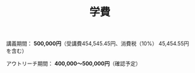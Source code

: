 ﻿---
# An instance of the Blank widget.
# Documentation: https://sourcethemes.com/academic/docs/page-builder/
widget: blank

# Activate this widget? true/false
active: true

# This file represents a page section.
headless: true

# Order that this section appears on the page.
weight: 47

title: 学費

design:
  columns: "2"

  #spacing:
  #  padding: ["20px", "0", "20px", "0"]

---

講義期間： **500,000円**（受講費454,545.45円、消費税（10%） 45,454.55円を含む）

アウトリーチ期間： **400,000～500,000円**（確認予定）